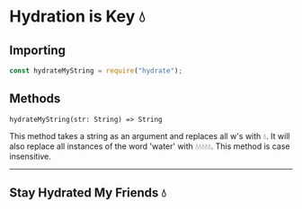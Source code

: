 # Hydration is Key 💧 

## Importing
```js
const hydrateMyString = require("hydrate");
```

## Methods
`hydrateMyString(str: String) => String`

This method takes a string as an argument and replaces all w's with 💧. It will also replace all instances of the word 'water' with 💧💧💧💧💧. This method is case insensitive.
___
## Stay Hydrated My Friends 💧 